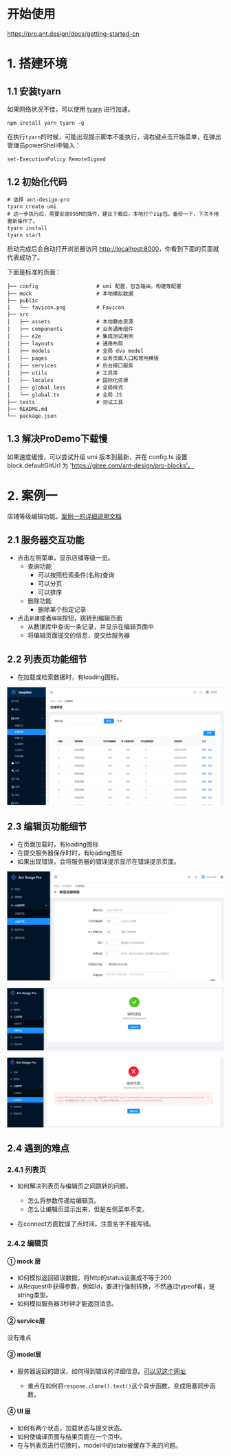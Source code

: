 # 开始使用

https://pro.ant.design/docs/getting-started-cn



# 1. 搭建环境



## 1.1 安装tyarn

如果网络状况不佳，可以使用 [tyarn](https://www.npmjs.com/package/tyarn) 进行加速。

```shell
npm install yarn tyarn -g
```

在执行`tyarn`的时候，可能出现提示脚本不能执行，请右键点击开始菜单，在弹出管理员powerShell中输入：

```shell
set-ExecutionPolicy RemoteSigned  
```



## 1.2 初始化代码

```shell
# 选择 ant-design-pro
tyarn create umi
# 这一步执行后，需要安装995M的插件，建议下载后，本地打个zip包，备份一下，下次不用重新操作了。
tyarn install
tyarn start 
```

启动完成后会自动打开浏览器访问 [http://localhost:8000](http://localhost:8000/)，你看到下面的页面就代表成功了。

下面是标准的页面：

```shell
├── config                   # umi 配置，包含路由，构建等配置
├── mock                     # 本地模拟数据
├── public
│   └── favicon.png          # Favicon
├── src
│   ├── assets               # 本地静态资源
│   ├── components           # 业务通用组件
│   ├── e2e                  # 集成测试用例
│   ├── layouts              # 通用布局
│   ├── models               # 全局 dva model
│   ├── pages                # 业务页面入口和常用模板
│   ├── services             # 后台接口服务
│   ├── utils                # 工具库
│   ├── locales              # 国际化资源
│   ├── global.less          # 全局样式
│   └── global.ts            # 全局 JS
├── tests                    # 测试工具
├── README.md
└── package.json
```



## 1.3 解决ProDemo下载慢

如果速度缓慢，可以尝试升级 umi 版本到最新，并在 config.ts 设置 block.defaultGitUrl 为 'https://gitee.com/ant-design/pro-blocks'。





# 2. 案例一

店铺等级编辑功能。[案例一的详细说明文档](antdpro-example-01.md)

## 2.1 服务器交互功能

* 点击左侧菜单，显示店铺等级一览。
  * 查询功能
    * 可以按照检索条件(名称)查询
    * 可以分页
    * 可以排序
  * 删除功能
    * 删除某个指定记录
* 点击`新建`或者`编辑`按钮，跳转到编辑页面
  * 从数据库中查询一条记录，并显示在编辑页面中
  * 将编辑页面提交的信息，提交给服务器



## 2.2 列表页功能细节

* 在加载或检索数据时，有loading图标。

![alt](imgs/antdpro-equ.png?raw=true)

## 2.3 编辑页功能细节

- 在页面加载时，有loading图标
- 在提交服务器保存时时，有loading图标
- 如果出现错误，会将服务器的错误提示显示在错误提示页面。



![alt](imgs/antdpro-equ2.png)



![alt](imgs/antdpro-equ3.png)



![alt](imgs/antdpro-equ4.png)



## 2.4 遇到的难点



###  2.4.1 列表页

* 如何解决列表页与编辑页之间跳转的问题。
  * 怎么将参数传递给编辑页。
  * 怎么让编辑页显示出来，但是左侧菜单不变。

* 在connect方面耽误了点时间。注意名字不能写错。

### 2.4.2 编辑页

#### ① mock 层

* 如何模拟返回错误数据，将http的status设置成不等于200
* 从Request中获得参数，例如Id，要进行强制转换，不然通过typeof看，是string类型。
* 如何模拟服务器3秒钟才能返回消息。

#### ② service层

没有难点

#### ③ model层

* 服务器返回的错误，如何得到错误的详细信息。[可以见这个网址](https://github.com/ant-design/ant-design-pro/issues/5722)

  * 难点在如何将`respone.clone().text()`这个异步函数，变成阻塞同步函数。

  

#### ④ UI 层

* 如何有两个状态，加载状态与提交状态。
* 如何使编译页面与结果页面在一个页中。
* 在与列表页进行切换时，model中的state被缓存下来的问题。